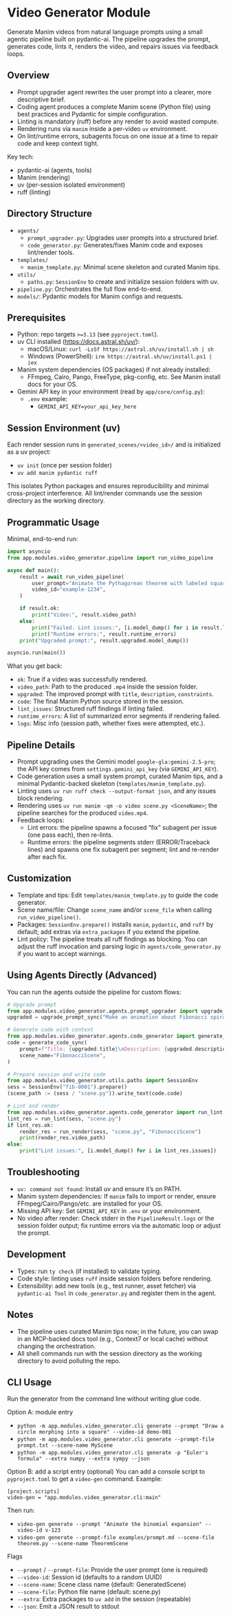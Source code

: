 # Video Generator Module

Generate Manim videos from natural language prompts using a small agentic pipeline built on pydantic-ai. The pipeline upgrades the prompt, generates code, lints it, renders the video, and repairs issues via feedback loops.

## Overview
- Prompt upgrader agent rewrites the user prompt into a clearer, more descriptive brief.
- Coding agent produces a complete Manim scene (Python file) using best practices and Pydantic for simple configuration.
- Linting is mandatory (ruff) before any render to avoid wasted compute.
- Rendering runs via `manim` inside a per-video `uv` environment.
- On lint/runtime errors, subagents focus on one issue at a time to repair code and keep context tight.

Key tech:
- pydantic-ai (agents, tools)
- Manim (rendering)
- uv (per-session isolated environment)
- ruff (linting)

## Directory Structure
- `agents/`
  - `prompt_upgrader.py`: Upgrades user prompts into a structured brief.
  - `code_generator.py`: Generates/fixes Manim code and exposes lint/render tools.
- `templates/`
  - `manim_template.py`: Minimal scene skeleton and curated Manim tips.
- `utils/`
  - `paths.py`: `SessionEnv` to create and initialize session folders with uv.
- `pipeline.py`: Orchestrates the full flow end-to-end.
- `models/`: Pydantic models for Manim configs and requests.

## Prerequisites
- Python: repo targets `>=3.13` (see `pyproject.toml`).
- uv CLI installed (https://docs.astral.sh/uv/):
  - macOS/Linux: `curl -LsSf https://astral.sh/uv/install.sh | sh`
  - Windows (PowerShell): `irm https://astral.sh/uv/install.ps1 | iex`
- Manim system dependencies (OS packages) if not already installed:
  - FFmpeg, Cairo, Pango, FreeType, pkg-config, etc. See Manim install docs for your OS.
- Gemini API key in your environment (read by `app/core/config.py`):
  - `.env` example:
    - `GEMINI_API_KEY=your_api_key_here`

## Session Environment (uv)
Each render session runs in `generated_scenes/<video_id>/` and is initialized as a uv project:
- `uv init` (once per session folder)
- `uv add manim pydantic ruff`

This isolates Python packages and ensures reproducibility and minimal cross-project interference. All lint/render commands use the session directory as the working directory.

## Programmatic Usage
Minimal, end-to-end run:

```python
import asyncio
from app.modules.video_generator.pipeline import run_video_pipeline

async def main():
    result = await run_video_pipeline(
        user_prompt="Animate the Pythagorean theorem with labeled squares and a short proof.",
        video_id="example-1234",
    )

    if result.ok:
        print("Video:", result.video_path)
    else:
        print("Failed. Lint issues:", [i.model_dump() for i in result.lint_issues])
        print("Runtime errors:", result.runtime_errors)
    print("Upgraded prompt:", result.upgraded.model_dump())

asyncio.run(main())
```

What you get back:
- `ok`: True if a video was successfully rendered.
- `video_path`: Path to the produced `.mp4` inside the session folder.
- `upgraded`: The improved prompt with `title`, `description`, `constraints`.
- `code`: The final Manim Python source stored in the session.
- `lint_issues`: Structured ruff findings if linting failed.
- `runtime_errors`: A list of summarized error segments if rendering failed.
- `logs`: Misc info (session path, whether fixes were attempted, etc.).

## Pipeline Details
- Prompt upgrading uses the Gemini model `google-gla:gemini-2.5-pro`; the API key comes from `settings.gemini_api_key` (via `GEMINI_API_KEY`).
- Code generation uses a small system prompt, curated Manim tips, and a minimal Pydantic-backed skeleton (`templates/manim_template.py`).
- Linting uses `uv run ruff check --output-format json`, and any issues block rendering.
- Rendering uses `uv run manim -qm -o video scene.py <SceneName>`; the pipeline searches for the produced `video.mp4`.
- Feedback loops:
  - Lint errors: the pipeline spawns a focused “fix” subagent per issue (one pass each), then re-lints.
  - Runtime errors: the pipeline segments stderr (ERROR/Traceback lines) and spawns one fix subagent per segment; lint and re-render after each fix.

## Customization
- Template and tips: Edit `templates/manim_template.py` to guide the code generator.
- Scene name/file: Change `scene_name` and/or `scene_file` when calling `run_video_pipeline()`.
- Packages: `SessionEnv.prepare()` installs `manim`, `pydantic`, and `ruff` by default; add extras via `extra_packages` if you extend the pipeline.
- Lint policy: The pipeline treats all ruff findings as blocking. You can adjust the ruff invocation and parsing logic in `agents/code_generator.py` if you want to accept warnings.

## Using Agents Directly (Advanced)
You can run the agents outside the pipeline for custom flows:

```python
# Upgrade prompt
from app.modules.video_generator.agents.prompt_upgrader import upgrade_prompt_sync
upgraded = upgrade_prompt_sync("Make an animation about Fibonacci spirals.")

# Generate code with context
from app.modules.video_generator.agents.code_generator import generate_code_sync
code = generate_code_sync(
    prompt=f"Title: {upgraded.title}\nDescription: {upgraded.description}",
    scene_name="FibonacciScene",
)

# Prepare session and write code
from app.modules.video_generator.utils.paths import SessionEnv
sess = SessionEnv("fib-0001").prepare()
(scene_path := (sess / "scene.py")).write_text(code.code)

# Lint and render
from app.modules.video_generator.agents.code_generator import run_lint, run_render
lint_res = run_lint(sess, "scene.py")
if lint_res.ok:
    render_res = run_render(sess, "scene.py", "FibonacciScene")
    print(render_res.video_path)
else:
    print("Lint issues:", [i.model_dump() for i in lint_res.issues])
```

## Troubleshooting
- `uv: command not found`: Install uv and ensure it’s on PATH.
- Manim system dependencies: If `manim` fails to import or render, ensure FFmpeg/Cairo/Pango/etc. are installed for your OS.
- Missing API key: Set `GEMINI_API_KEY` in `.env` or your environment.
- No video after render: Check stderr in the `PipelineResult.logs` or the session folder output; fix runtime errors via the automatic loop or adjust the prompt.

## Development
- Types: run `ty check` (if installed) to validate typing.
- Code style: linting uses `ruff` inside session folders before rendering.
- Extensibility: add new tools (e.g., test runner, asset fetcher) via `pydantic-ai Tool` in `code_generator.py` and register them in the agent.

## Notes
- The pipeline uses curated Manim tips now; in the future, you can swap in an MCP-backed docs tool (e.g., Context7 or local cache) without changing the orchestration.
- All shell commands run with the session directory as the working directory to avoid polluting the repo.
## CLI Usage
Run the generator from the command line without writing glue code.

Option A: module entry
- `python -m app.modules.video_generator.cli generate --prompt "Draw a circle morphing into a square" --video-id demo-001`
- `python -m app.modules.video_generator.cli generate --prompt-file prompt.txt --scene-name MyScene`
- `python -m app.modules.video_generator.cli generate -p "Euler's formula" --extra numpy --extra sympy --json`

Option B: add a script entry (optional)
You can add a console script to `pyproject.toml` to get a `video-gen` command. Example:

```
[project.scripts]
video-gen = "app.modules.video_generator.cli:main"
```

Then run:
- `video-gen generate --prompt "Animate the binomial expansion" --video-id v-123`
- `video-gen generate --prompt-file examples/prompt.md --scene-file theorem.py --scene-name TheoremScene`

Flags
- `--prompt` / `--prompt-file`: Provide the user prompt (one is required)
- `--video-id`: Session id (defaults to a random UUID)
- `--scene-name`: Scene class name (default: GeneratedScene)
- `--scene-file`: Python file name (default: scene.py)
- `--extra`: Extra packages to `uv add` in the session (repeatable)
- `--json`: Emit a JSON result to stdout
